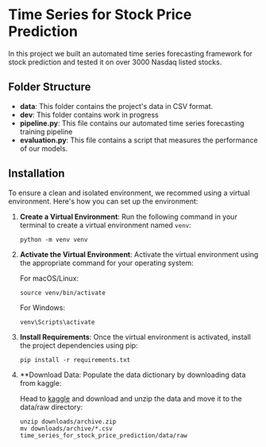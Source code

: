 # Time Series for Stock Price Prediction

In this project we built an automated time series forecasting framework for stock prediction and tested it on over 3000 Nasdaq listed stocks. 

## Folder Structure

- **data**: This folder contains the project's data in CSV format.
- **dev**: This folder contains work in progress
- **pipeline.py**: This file contains our automated time series forecasting training pipeline
- **evaluation.py**: This file contains a script that measures the performance of our models.

## Installation

To ensure a clean and isolated environment, we recommed using a virtual environment. Here's how you can set up the environment:

1. **Create a Virtual Environment**: Run the following command in your terminal to create a virtual environment named `venv`:

    ```
    python -m venv venv
    ```

2. **Activate the Virtual Environment**: Activate the virtual environment using the appropriate command for your operating system:

    For macOS/Linux:

    ```
    source venv/bin/activate
    ```

    For Windows:

    ```
    venv\Scripts\activate
    ```

3. **Install Requirements**: Once the virtual environment is activated, install the project dependencies using pip:

    ```
    pip install -r requirements.txt
    ```

4. **Download Data: Populate the data dictionary by downloading data from kaggle:

    Head to [kaggle](https://www.kaggle.com/datasets/svaningelgem/nasdaq-daily-stock-prices/data) and download and unzip the data and move it to the data/raw directory:
    ```
    unzip downloads/archive.zip
    mv downloads/archive/*.csv time_series_for_stock_price_prediction/data/raw
    ```
